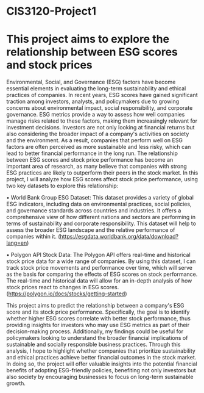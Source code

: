 # CIS3120-Project1

# This project aims to explore the relationship between ESG scores and stock prices

Environmental, Social, and Governance (ESG) factors have become essential elements in evaluating the long-term sustainability and ethical practices of companies. In recent years, ESG scores have gained significant traction among investors, analysts, and policymakers due to growing concerns about environmental impact, social responsibility, and corporate governance. ESG metrics provide a way to assess how well companies manage risks related to these factors, making them increasingly relevant for investment decisions. Investors are not only looking at financial returns but also considering the broader impact of a company's activities on society and the environment. As a result, companies that perform well on ESG factors are often perceived as more sustainable and less risky, which can lead to better financial performance in the long run.
The relationship between ESG scores and stock price performance has become an important area of research, as many believe that companies with strong ESG practices are likely to outperform their peers in the stock market. In this project, I will analyze how ESG scores affect stock price performance, using two key datasets to explore this relationship:

•	World Bank Group ESG Dataset: This dataset provides a variety of global ESG indicators, including data on environmental practices, social policies, and governance standards across countries and industries. It offers a comprehensive view of how different nations and sectors are performing in terms of sustainability and corporate responsibility. This dataset will help to assess the broader ESG landscape and the relative performance of companies within it. (https://esgdata.worldbank.org/data/download?lang=en) 

•	Polygon API Stock Data: The Polygon API offers real-time and historical stock price data for a wide range of companies. By using this dataset, I can track stock price movements and performance over time, which will serve as the basis for comparing the effects of ESG scores on stock performance. The real-time and historical data will allow for an in-depth analysis of how stock prices react to changes in ESG scores.  (https://polygon.io/docs/stocks/getting-started)  

This project aims to predict the relationship between a company's ESG score and its stock price performance. Specifically, the goal is to identify whether higher ESG scores correlate with better stock performance, thus providing insights for investors who may use ESG metrics as part of their decision-making process. Additionally, my findings could be useful for policymakers looking to understand the broader financial implications of sustainable and socially responsible business practices.
Through this analysis, I hope to highlight whether companies that prioritize sustainability and ethical practices achieve better financial outcomes in the stock market. In doing so, the project will offer valuable insights into the potential financial benefits of adopting ESG-friendly policies, benefiting not only investors but also society by encouraging businesses to focus on long-term sustainable growth.
